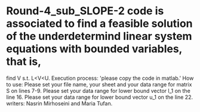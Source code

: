 # Round-4_sub_SLOPE-2 code is associated to find  a feasible solution of the underdetermind linear system equations with bounded variables, that is,
find V
s.t. L<V<U.
Execution process: 'please copy the code in matlab.'
How to use:
Please set your file name, your sheet and your data range for matrix S on lines 7-9.
Please set  your data range for lower bound vector l_1 on the line 16.
Please set  your data range for lower bound vector u_1 on the line 22.
writers: Nasrin Mirhoseini and Maria Tufan.
